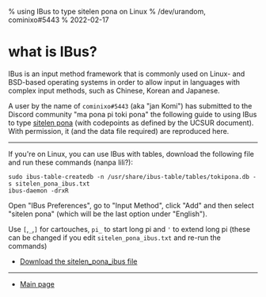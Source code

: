 % using IBus to type sitelen pona on Linux
% /dev/urandom, cominixo#5443
% 2022-02-17

# what is IBus?

IBus is an input method framework that is commonly used on Linux- and BSD-based
operating systems in order to allow input in languages with complex input 
methods, such as Chinese, Korean and Japanese.

A user by the name of `cominixo#5443` (aka "jan Komi") has submitted to the 
Discord community "ma pona pi toki pona" the following guide to using IBus to 
type [sitelen pona](sitelen_pona.html) (with codepoints as defined by the UCSUR 
document). With permission, it (and the data file required) are reproduced here.

---

If you're on Linux, you can use IBus with tables, download the following file 
and run these commands (nanpa lili?):

```
sudo ibus-table-createdb -n /usr/share/ibus-table/tables/tokipona.db -s sitelen_pona_ibus.txt
ibus-daemon -drxR
```

Open "IBus Preferences", go to "Input Method", click "Add" and then select 
"sitelen pona" (which will be the last option under "English").

Use `[`,`_`,`]` for cartouches, `pi_` to start long pi and `'` to extend long pi 
(these can be changed if you edit `sitelen_pona_ibus.txt` and re-run the 
commands)

* [Download the sitelen\_pona\_ibus file](/sitelen_pona_ibus.txt)

---

* [Main page](index.html)
